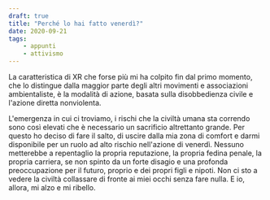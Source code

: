 ```yaml
---
draft: true
title: "Perché lo hai fatto venerdì?"
date: 2020-09-21
tags:
    - appunti
    - attivismo
---
```

La caratteristica di XR che forse più mi ha colpito fin dal primo momento, che lo distingue dalla maggior parte degli altri movimenti e associazioni ambientaliste, è la modalità di azione, basata sulla disobbedienza civile e l'azione diretta nonviolenta. 

L'emergenza in cui ci troviamo, i rischi che la civiltà umana sta correndo sono così elevati che è necessario un sacrificio altrettanto grande. Per questo ho deciso di fare il salto, di uscire dalla mia zona di comfort e darmi disponibile per un ruolo ad alto rischio nell'azione di venerdì. Nessuno metterebbe a repentaglio la propria reputazione, la propria fedina penale, la propria carriera, se non spinto da un forte disagio e una profonda preoccupazione per il futuro, proprio e dei propri figli e nipoti. Non ci sto a vedere la civiltà collassare di fronte ai miei occhi senza fare nulla. E io, allora, mi alzo e mi ribello.